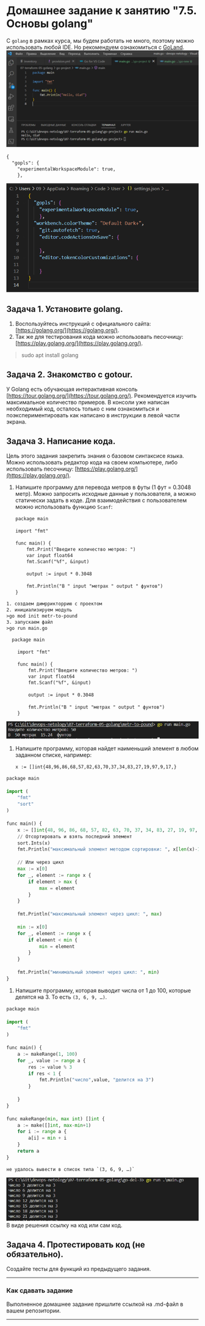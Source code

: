 # Домашнее задание к занятию "7.5. Основы golang"

С `golang` в рамках курса, мы будем работать не много, поэтому можно использовать любой IDE. 
Но рекомендуем ознакомиться с [GoLand](https://www.jetbrains.com/ru-ru/go/).  
![img.png](img.png)
```Для коррекнтой работы в VSCode изменил settings.json
{
  "gopls": {
    "experimentalWorkspaceModule": true,
    }, 
```
![img_1.png](img_1.png)

## Задача 1. Установите golang.
1. Воспользуйтесь инструкций с официального сайта: [https://golang.org/](https://golang.org/).
2. Так же для тестирования кода можно использовать песочницу: [https://play.golang.org/](https://play.golang.org/).

>sudo apt install golang


## Задача 2. Знакомство с gotour.
У Golang есть обучающая интерактивная консоль [https://tour.golang.org/](https://tour.golang.org/). 
Рекомендуется изучить максимальное количество примеров. В консоли уже написан необходимый код, 
осталось только с ним ознакомиться и поэкспериментировать как написано в инструкции в левой части экрана.  

## Задача 3. Написание кода. 
Цель этого задания закрепить знания о базовом синтаксисе языка. Можно использовать редактор кода 
на своем компьютере, либо использовать песочницу: [https://play.golang.org/](https://play.golang.org/).

1. Напишите программу для перевода метров в футы (1 фут = 0.3048 метр). Можно запросить исходные данные 
у пользователя, а можно статически задать в коде.
    Для взаимодействия с пользователем можно использовать функцию `Scanf`:
    ```
    package main
    
    import "fmt"
    
    func main() {
        fmt.Print("Введите количество метров: ")
        var input float64
        fmt.Scanf("%f", &input)
    
        output := input * 0.3048
    
        fmt.Println("В " input "метрах " output " фунтов")    
    }
    ```
 ``` 
1. создаем димррикторрию с проектом   
2. инициализируем модуль   
>go mod init metr-to-pound
3. запускаем файл
>go run main.go
```
``` 
  package main
    
    import "fmt"
    
    func main() {
        fmt.Print("Введите количество метров: ")
        var input float64
        fmt.Scanf("%f", &input)
    
        output := input * 0.3048
    
        fmt.Println("В " input "метрах " output " фунтов")    
    }
```
![img_2.png](img_2.png)

1. Напишите программу, которая найдет наименьший элемент в любом заданном списке, например:
    ```
    x := []int{48,96,86,68,57,82,63,70,37,34,83,27,19,97,9,17,}
    ```
   
```python
package main

import (
	"fmt"
	"sort"
)

func main() {
	x := []int{48, 96, 86, 68, 57, 82, 63, 70, 37, 34, 83, 27, 19, 97, 9, 17}
	// Отсортировать и взять последний элемент
	sort.Ints(x)
	fmt.Println("максимальный элемент методом сортировки: ", x[len(x)-1])

	// Или через цикл
	max := x[0]
	for _, element := range x {
		if element > max {
			max = element
		}
	}

	fmt.Println("максимальный элемент через цикл: ", max)

	min := x[0]
	for _, element := range x {
		if element < min {
			min = element
		}
	}

	fmt.Println("минимальный элемент через цикл: ", min)
}

```
1. Напишите программу, которая выводит числа от 1 до 100, которые делятся на 3. То есть `(3, 6, 9, …)`.

```python
package main

import (
	"fmt"
)

func main() {
	a := makeRange(1, 100)
	for _, value := range a {
		res := value % 3
		if res < 1 {
			fmt.Println("число",value, "делится на 3")
		}

	}
}

func makeRange(min, max int) []int {
	a := make([]int, max-min+1)
	for i := range a {
		a[i] = min + i
	}
	return a
}

```
```
не удалось вывести в список типа `(3, 6, 9, …)` 
```
![img_4.png](img_4.png)
В виде решения ссылку на код или сам код. 

## Задача 4. Протестировать код (не обязательно).

Создайте тесты для функций из предыдущего задания. 

---

### Как cдавать задание

Выполненное домашнее задание пришлите ссылкой на .md-файл в вашем репозитории.

---

